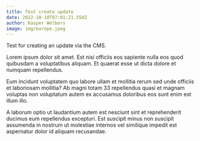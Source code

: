 ```yaml
---
title: Test create update
date: 2022-10-10T07:01:21.550Z
author: Kasper Welbers
image: img/europe.jpeg
---
```


Test for creating an update via the CMS.

Lorem ipsum dolor sit amet. Est nisi officiis eos sapiente nulla eos quod quibusdam a voluptatibus aliquam. Et quaerat esse ut dicta dolore et numquam repellendus.

Eum incidunt voluptatem quo labore ullam et mollitia rerum sed unde officiis et laboriosam mollitia? Ab magni totam 33 repellendus quasi et magnam voluptas non voluptatum autem ex accusamus doloribus eos sunt enim est illum illo.

A laborum optio ut laudantium autem est nesciunt sint et reprehenderit ducimus eum repellendus excepturi. Est suscipit minus non suscipit assumenda in nostrum ut molestiae internos vel similique impedit est aspernatur dolor id aliquam recusandae.

